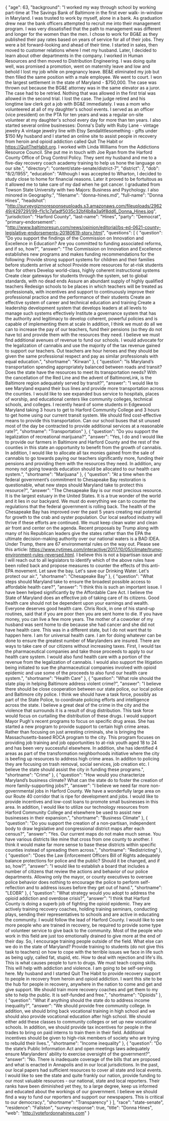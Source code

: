 {
  "age": 63,
  "background": "I worked my way through school by working part-time at The Savings Bank of Baltimore in the first ever walk- in-window in Maryland. I was trusted to work by myself, alone in a bank. As graduation drew near the bank officers attempted to recruit me into their management program. I was very dissatisfied that the path to management was different and longer for the women than the men. I chose to work for BG&E as they published their pay rates based on years of service for all of their jobs. They were a bit forward-looking and ahead of their time. I started in sales, then moved to customer relations where I met my husband. Later, I decided to learn about other departments in the company. I worked in Human Resources and then moved to Distribution Engineering. I was doing quite well, was promised a promotion, went on maternity leave and low and behold I lost my job while on pregnancy leave. BE&E eliminated my job but then filled the same position with a male employee. We went to court. I won the largest settlement in the state of Maryland - $750,000. The case was thrown out because the BG&E attorney was in the same elevator as a juror. The case had to be retried. Nothing that was allowed in the first trial was allowed in the second trial. I lost the case. The judge retired and his longtime law clerk got a job with BG&E immediately. I was a mom who volunteered at all of my daughter's school events. I served as an officer (vice president) on the PTA for ten years and was a regular on-site volunteer at my daughter's school every day for more than ten years. I also started several online businesses: Donna's Dally with Ruby Lane - vintage jewelry A vintage jewelry line with Etsy Sendalittlesomething - gifts under $150 My husband and I started an online site to assist people in recovery from heroin and opioid addiction called Quit The Habit or https://QuitTheHabit.org. I worked with Linda Williams from the Addictions Resource Council. She put me in touch with Joe Ryan from the Harford County Office of Drug Control Policy. They sent my husband and me to a five-day recovery coach academy training to help us hone the language on our site.",
  "directory": "content/state-senate/district-7",
  "district": 7,
  "dob": "8/2/1955",
  "education": "Although I was accepted to Wharton, I decided to study close to home for financial reasons. Later it proved to be fortuitous as it allowed me to take care of my dad when he got cancer. I graduated from Towson State University with two Majors: Business and Psychology. I also minored in Geography.",
  "filename": "donna-hines.md",
  "full-name": "Donna Hines",
  "headshot": "http://surveygizmoresponseuploads.s3.amazonaws.com/fileuploads/296249/4297291/99-f1c1c7afadf5035c32bf4b8a3a9f8dd6_Donna_Hines.jpg",
  "jurisdiction": "Harford County",
  "last-name": "Hines",
  "party": "Democrat",
  "primary-endorsement": "http://www.baltimoresun.com/news/opinion/editorial/bs-ed-0621-county-legislative-endorsements-20180619-story.html",
  "questions": [
    {
      "question": "Do you support the findings of the Commission on Innovation and Excellence in Education? Are you committed to funding associated reforms, and if so, how?",
      "answer": "The Commission on Innovation and Excellence establishes new programs and makes funding recommendations for the following: Provide strong support systems for children and their families before students arrive at school Provide more resources for at-risk students than for others Develop world-class, highly coherent instructional systems Create clear gateways for students through the system, set to global standards, with no dead ends Assure an abundant supply of highly qualified teachers Redesign schools to be places in which teachers will be treated as professionals, with incentives and support to continuously improve their professional practice and the performance of their students Create an effective system of career and technical education and training Create a leadership development system that develops leaders at all levels to manage such systems effectively Institute a governance system that has the authority and legitimacy to develop coherent, powerful policies and is capable of implementing them at scale In addition, I think we must do all we can to increase the pay of our teachers, fund their pensions (so they do not have to) and provide them with the resources they need. I believe we must find additional avenues of revenue to fund our schools. I would advocate for the legalization of cannabis and use the majority of the tax revenue gained to support our teachers. Out teachers are hour heroes and they should be given the same professional respect and pay as similar professionals with equal education.",
      "shortname": "Kirwan"
    },
    {
      "question": "Is Maryland’s transportation spending appropriately balanced between roads and transit? Does the state have the resources to meet its transportation needs? With the cancellation of the Red Line and the advent of BaltimoreLink, is the Baltimore region adequately served by transit?",
      "answer": "I would like to see Maryland expand their bus lines and provide more transportation across the counties. I would like to see expanded bus service to hospitals, places of worship, and educational centers like community colleges, technical schools, and colleges. I recently heard of some students in Edgewood Maryland taking 3 hours to get to Harford Community College and 3 hours to get home using our current transit system. We should find cost-effective means to provide this transportation. Can our school buses that sit unused most of the day be contracted to provide additional services at a reasonable rate?",
      "shortname": "Transportation"
    },
    {
      "question": "Do you support the legalization of recreational marijuana?",
      "answer": "Yes, I do and I would like to provide our farmers in Baltimore and Harford County and the rest of the counties in this state an opportunity to benefit from the growth of cannabis. In addition, I would like to allocate all tax monies gained from the sale of cannabis to go towards paying our teachers significantly more, funding their pensions and providing them with the resources they need. In addition, any money not going towards education should be allocated to our health care system.",
      "shortname": "Marijuana"
    },
    {
      "question": "At a time when the federal government’s commitment to Chesapeake Bay restoration is questionable, what new steps should Maryland take to protect this resource?",
      "answer": "The Chesapeake Bay is our most precious resource. It is the largest estuary in the United States. It is a true wonder of the world and it lies in our backyard. We must do everything we can to counter the regulations that the federal government is rolling back. The health of the Chesapeake Bay has improved over the past 5 years creating real potential for growth to the crab and oyster population. Our local seafood industry will thrive if these efforts are continued. We must keep clean water and clean air front and center on the agenda. Recent proposals by Trump along with many of his Republican leaders give the states rather than the EPA the ultimate decision-making authority over our national waters is a BAD IDEA. Under Trump, there are 67 environmental rules on the way out. Please see this article: https://www.nytimes.com/interactive/2017/10/05/climate/trump-environment-rules-reversed.html. I believe this is not a bipartisan issue and I will reach out to all legislators to identify which of the above rules have been rolled back and propose measures to counter the effects of this anti-EPA movement. Let save the bay. Let's save our Drinking Water. Let's protect our air.",
      "shortname": "Chesapeake Bay"
    },
    {
      "question": "What steps should Maryland take to ensure the broadest possible access to affordable health care?",
      "answer": "I think this is such an important issue. I have been helped significantly by the Affordable Care Act. I believe the State of Maryland does an effective job of taking care of its citizens. Good health care should not be dependent upon your earnings and wealth. Everyone deserves good health care. Chris Rock, in one of his stand-up routines, said that if you are poor then you are sent home to die. If you have money, you can live a few more years. The mother of a coworker of my husband was sent home to die because she had cancer and she did not have health care. This was in a different state, but I do not want that to happen here. I am for universal health care. I am for doing whatever can be done to ensure the greatest number of Marylanders are insured. There are ways to take care of our citizens without increasing taxes. First, I would tax the pharmaceutical companies and take those proceeds to apply to our health care system. I would also fund health care with a portion of the revenue from the legalization of cannabis. I would also support the litigation being initiated to sue the pharmaceutical companies involved with opioid epidemic and use some of the proceeds to also fund our health care system.",
      "shortname": "Health Care"
    },
    {
      "question": "What role should the state play in helping Baltimore address violent crime?",
      "answer": "I believe there should be close cooperation between our state police, our local police and Baltimore city police. I think we should have a task force, possibly as part of the State Police, to coordinate policing efforts and intelligence across the state. I believe a great deal of the crime in the city and the violence that surrounds it is a result of drug distribution. This task force would focus on curtailing the distribution of these drugs. I would support Mayor Pugh's recent programs to focus on specific drug areas. She has started a new program to provide support to certain high crime areas. Rather than focusing on just arresting criminals, she is bringing the Massachusetts-based ROCA program to the city. This program focuses on providing job training and job opportunities to at-risk youth aged 18 to 24 and has been very successful elsewhere. In addition, she has identified 4 areas as part of the transformation neighborhoods initiative where the city is beefing up resources to address high crime areas. In additon to policing they are focusing on trash removal, social services, job creation etc. I believe the state should assist the city in funding these programs.",
      "shortname": "Crime"
    },
    {
      "question": "How would you characterize Maryland’s business climate? What can the state do to foster the creation of more family-supporting jobs?",
      "answer": "I believe we need far more non-governmental jobs in Harford County. We have a wonderfully large area on our Route 40 corridor that is ripe for development and jobs. I would like to provide incentives and low-cost loans to promote small businesses in this area. In addition, I would like to utilize our technology resources from Harford Community College and elsewhere be used to assist new businesses in their expansion.",
      "shortname": "Business Climate"
    },
    {
      "question": "Do you support the creation of a non-partisan, independent body to draw legislative and congressional district maps after each census?",
      "answer": "Yes. Our current maps do not make much sense. You have various districts like mine that cross from one county to another. I think it would make far more sense to base these districts within specific counties instead of spreading them across.",
      "shortname": "Redistricting"
    },
    {
      "question": "Does the Law Enforcement Officers Bill of Rights adequately balance protections for police and the public? Should it be changed, and if so, how?",
      "answer": "I would like to establish a board that includes a number of citizens that review the actions and behavior of our police departments. Allowing only the mayor, or county executives to oversee police behavior does nothing to encourage the police to perform self-reflection and to address issues before they get out of hand.",
      "shortname": "LEOBR"
    },
    {
      "question": "What strategy would you adopt to address the opioid addiction and overdose crisis?",
      "answer": "I think that Harford County is doing a superb job of fighting the opioid epidemic. They are actively training recovery coaches, holding training seminars, conducting plays, sending their representatives to schools and are active in educating the community. I would follow the lead of Harford County. I would like to see more people who are trained in recovery, be required to provide some type of volunteer service to give back to the community. Most of the people who work in this field are just too emotionally drained to give more at the end of their day. So, I encourage training people outside of the field. What else can we do in the state of Maryland? Provide training to students (do not give this task to teachers) on how to cope with the terrible issues we face in life such as being ugly, called fat, stupid, etc. How to deal with rejection and life's ills. This is what causes people to turn to drugs. We must teach coping skills. This will help with addiction and violence. I am going to be self-serving here. My husband and I started Quit The Habit to provide recovery support to people in recovery from heroin and opioid addiction. I want this site to be the hub for people in recovery, anywhere in the nation to come and get and give support. We should train more recovery coaches and get them to my site to help the public. It is self-funded and free.",
      "shortname": "Opioids"
    },
    {
      "question": "What if anything should the state do to address income inequality?",
      "answer": "We should provide free community college. In addition, we should bring back vocational training in high school and we should also provide vocational education after high school. We should either add these classes to community colleges or set up new vocational schools. In addition, we should provide tax incentives for people in the trades to bring on paid interns to train them in their field. Additional incentives should be given to high-risk members of society who are trying to rebuild their lives.",
      "shortname": "Income inequality"
    },
    {
      "question": "Do the state’s Public Information Act and open meetings laws adequately ensure Marylanders’ ability to exercise oversight of the government?",
      "answer": "No. There is inadequate coverage of the bills that are proposed and what is enacted in Annapolis and in our local jurisdictions. In the past, our local papers had sufficient resources to cover all state and local events. I would like to see the state and quite frankly our nation, provide funding to our most valuable resources - our national, state and local reporters. Their ranks have been diminished yet they, to a large degree, keep us informed and educated about the workings of our government. I believe we should find a way to fund our reporters and support our newspapers. This is critical to our democracy.",
      "shortname": "Transparency"
    }
  ],
  "race": "state-senate",
  "residence": "Fallston",
  "survey-response": true,
  "title": "Donna Hines",
  "web": "http://votefordonnahines.com"
}
